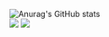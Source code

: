 ![Anurag's GitHub stats](https://github-readme-stats.vercel.app/api?username=nel951&show_icons=true&theme=radical)
<br>
<a href="python.org" target="_blank"><img src="https://img.shields.io/badge/Python-3776AB?style=flat-square&logo=Python&logoColor=white"/></a>
<a href="nodejs.org" target="_blank"><img src="https://img.shields.io/badge/Node.js-339933?style=flat-square&logo=Python&logoColor=white"/></a>
